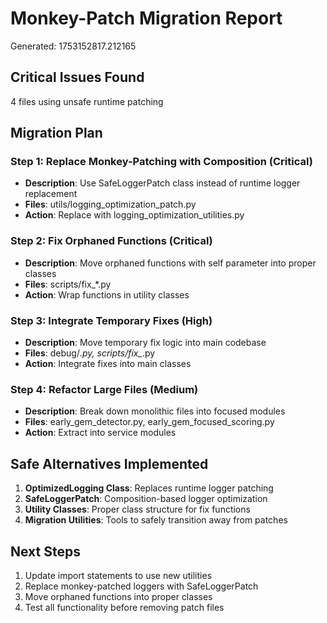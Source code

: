 
# Monkey-Patch Migration Report
Generated: 1753152817.212165

## Critical Issues Found
4 files using unsafe runtime patching

## Migration Plan

### Step 1: Replace Monkey-Patching with Composition (Critical)
- **Description**: Use SafeLoggerPatch class instead of runtime logger replacement
- **Files**: utils/logging_optimization_patch.py
- **Action**: Replace with logging_optimization_utilities.py

### Step 2: Fix Orphaned Functions (Critical)
- **Description**: Move orphaned functions with self parameter into proper classes
- **Files**: scripts/fix_*.py
- **Action**: Wrap functions in utility classes

### Step 3: Integrate Temporary Fixes (High)
- **Description**: Move temporary fix logic into main codebase
- **Files**: debug/*.py, scripts/fix_*.py
- **Action**: Integrate fixes into main classes

### Step 4: Refactor Large Files (Medium)
- **Description**: Break down monolithic files into focused modules
- **Files**: early_gem_detector.py, early_gem_focused_scoring.py
- **Action**: Extract into service modules

## Safe Alternatives Implemented
1. **OptimizedLogging Class**: Replaces runtime logger patching
2. **SafeLoggerPatch**: Composition-based logger optimization
3. **Utility Classes**: Proper class structure for fix functions
4. **Migration Utilities**: Tools to safely transition away from patches

## Next Steps
1. Update import statements to use new utilities
2. Replace monkey-patched loggers with SafeLoggerPatch
3. Move orphaned functions into proper classes
4. Test all functionality before removing patch files
